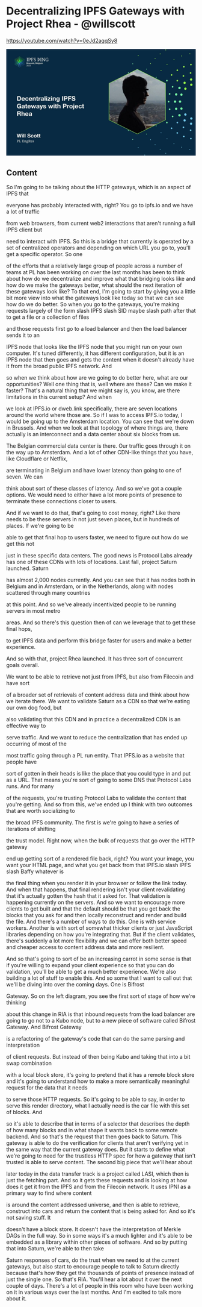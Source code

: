
# Decentralizing IPFS Gateways with Project Rhea - @willscott

<https://youtube.com/watch?v=0eJd2aqqSy8>

![image for Decentralizing IPFS Gateways with Project Rhea - @willscott](/thing23/0eJd2aqqSy8.jpg)

## Content

So I'm going to be talking about the HTTP gateways, which is an aspect of IPFS that

everyone has probably interacted with, right? You go to ipfs.io and we have a lot of traffic

from web browsers, from current web2 interactions that aren't running a full IPFS client but

need to interact with IPFS. So this is a bridge that currently is operated by a set of centralized
operators and depending on which URL you go to, you'll get a specific operator. So one

of the efforts that a relatively large group of people across a number of teams at PL has
been working on over the last months has been to think about how do we decentralize and improve what that bridging looks like and how do we make the gateways better, what should the next iteration of these gateways look like? To that end, I'm going to start by giving
you a little bit more view into what the gateways look like today so that we can see how do we do better. So when you go to the gateways, you're making requests largely of the form
slash IPFS slash SID maybe slash path after that to get a file or a collection of files

and those requests first go to a load balancer and then the load balancer sends it to an

IPFS node that looks like the IPFS node that you might run on your own computer. It's tuned
differently, it has different configuration, but it is an IPFS node that then goes and gets the content when it doesn't already have it from the broad public IPFS network. And

so when we think about how are we going to do better here, what are our opportunities?
Well one thing that is, well where are these? Can we make it faster? That's a natural thing that we might say is, you know, are there limitations in this current setup? And when

we look at IPFS.io or dweb.link specifically, there are seven locations around the world
where those are. So if I was to access IPFS.io today, I would be going up to the Amsterdam
location. You can see that we're down in Brussels. And when we look at that topology of where
things are, there actually is an interconnect and a data center about six blocks from us.

The Belgian commercial data center is there. Our traffic goes through it on the way up to Amsterdam. And a lot of other CDN-like things that you have, like Cloudflare or Netflix,

are terminating in Belgium and have lower latency than going to one of seven. We can

think about sort of these classes of latency. And so we've got a couple options. We would need to either have a lot more points of presence to terminate these connections closer to users.

And if we want to do that, that's going to cost money, right? Like there needs to be these servers in not just seven places, but in hundreds of places. If we're going to be

able to get that final hop to users faster, we need to figure out how do we get this not

just in these specific data centers. The good news is Protocol Labs already has
one of these CDNs with lots of locations. Last fall, project Saturn launched. Saturn

has almost 2,000 nodes currently. And you can see that it has nodes both in Belgium
and in Amsterdam, or in the Netherlands, along with nodes scattered through many countries

at this point. And so we've already incentivized people to be running servers in most metro

areas. And so there's this question then of can we leverage that to get these final hops,

to get IPFS data and perform this bridge faster for users and make a better experience.

And so with that, project Rhea launched. It has three sort of concurrent goals overall.

We want to be able to retrieve not just from IPFS, but also from Filecoin and have sort

of a broader set of retrievals of content address data and think about how we iterate there. We want to validate Saturn as a CDN so that we're eating our own dog food, but

also validating that this CDN and in practice a decentralized CDN is an effective way to

serve traffic. And we want to reduce the centralization that has ended up occurring of most of the

most traffic going through a PL run entity. That IPFS.io as a website that people have

sort of gotten in their heads is like the place that you could type in and put as a URL. That means you're sort of going to some DNS that Protocol Labs runs. And for many

of the requests, you're trusting Protocol Labs to validate the content that you're getting.
And so from this, we've ended up I think with two outcomes that are worth socializing to

the broad IPFS community. The first is we're going to have a series of iterations of shifting

the trust model. Right now, when the bulk of requests that go over the HTTP gateway

end up getting sort of a rendered file back, right? You want your image, you want your
HTML page, and what you get back from that IPFS.io slash IPFS slash Baffy whatever is

the final thing when you render it in your browser or follow the link today. And when that happens, that final rendering isn't your client revalidating that it's actually gotten
the hash that it asked for. That validation is happening currently on the servers. And
so we want to encourage more clients to get built and that the default should be that
you get back the blocks that you ask for and then locally reconstruct and render and build
the file. And there's a number of ways to do this. One is with service workers. Another is with sort of somewhat thicker clients or just JavaScript libraries depending on how you're integrating that. But if the client validates, there's suddenly a lot more flexibility and we can offer both better speed and cheaper access to content address data and more resilient.

And so that's going to sort of be an increasing carrot in some sense is that if you're willing
to expand your client experience so that you can do validation, you'll be able to get a much better experience. We're also building a lot of stuff to enable this. And so some
that I want to call out that we'll be diving into over the coming days. One is Bifrost

Gateway. So on the left diagram, you see the first sort of stage of how we're thinking

about this change in RIA is that inbound requests from the load balancer are going to go not
to a Kubo node, but to a new piece of software called Bifrost Gateway. And Bifrost Gateway

is a refactoring of the gateway's code that can do the same parsing and interpretation

of client requests. But instead of then being Kubo and taking that into a bit swap combination

with a local block store, it's going to pretend that it has a remote block store and it's going to understand how to make a more semantically meaningful request for the data that it needs

to serve those HTTP requests. So it's going to be able to say, in order to serve this
render directory, what I actually need is the car file with this set of blocks. And

so it's able to describe that in terms of a selector that describes the depth of how
many blocks and in what shape it wants back to some remote backend. And so that's the
request that then goes back to Saturn. This gateway is able to do the verification for clients that aren't verifying yet in the same way that the current gateway does. But it starts to define what we're going to need for the trustless HTTP spec for how a gateway
that isn't trusted is able to serve content. The second big piece that we'll hear about

later today in the data transfer track is a project called LASI, which then is just the fetching part. And so it gets these requests and is looking at how does it get it from the IPFS and from the Filecoin network. It uses IPNI as a primary way to find where content

is around the content addressed universe, and then is able to retrieve, construct into
cars and return the content that is being asked for. And so it's not saving stuff. It

doesn't have a block store. It doesn't have the interpretation of Merkle DAGs in the full
way. So in some ways it's a much lighter and it's able to be embedded as a library within
other pieces of software. And so by putting that into Saturn, we're able to then take

Saturn responses of cars, do the trust when we need to at the current gateways, but also
start to encourage people to talk to Saturn directly because that's how they get the thousands of points of presence instead of just the single one. So that's RIA. You'll hear a lot about it over the next couple of days. There's a lot of people in this room who have been working on it in various ways over the last months. And I'm excited to talk more about it.


